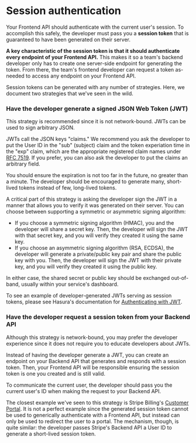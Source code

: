 # Session authentication

Your Frontend API should authenticate with the current user's session.  To accomplish this safely, the developer must pass you a **session token** that is guaranteed to have been generated on their server.

**A key characteristic of the session token is that it should authenticate every endpoint of your Frontend API.** This makes it so a team's backend developer only has to create one server-side endpoint for generating the token. From there, the team's frontend developer can request a token as-needed to access any endpoint on your Frontend API.

Session tokens can be generated with any number of strategies. Here, we document two strategies that we've seen in the wild.

### Have the developer generate a signed JSON Web Token (JWT)

This strategy is recommended since it is not network-bound. JWTs can be used to sign arbitrary JSON.

JWTs call the JSON keys "claims."  We recommend you ask the developer to put the User ID in the "sub" (subject) claim and the token experiation time in the "exp" claim, which are the appropriate registered claim names under [RFC 7519](https://tools.ietf.org/html/rfc7519#section-4.1).  If you prefer, you can also ask the developer to put the claims an arbitrary field.

You should ensure the expiration is not too far in the future, no greater than a minute.  The developer should be encouraged to generate many, short-lived tokens instead of few, long-lived tokens.

A critical part of this strategy is asking the developer sign the JWT in a manner that allows you to verify it was generated on their server.  You can choose between supporting a symmetric or asymmetric signing algorithm:

* If you choose a symmetric signing algorithm (HMAC), you and the developer will share a secret key. Then, the developer will sign the JWT with that secret key, and you will verify they created it using the same key.
* If you choose an asymmetric signing algorithm (RSA, ECDSA), the developer will generate a private/public key pair and share the public key with you.  Then, the developer will sign the JWT with their private key, and you will verify they created it using the public key.

In either case, the shared secret or public key should be exchanged out-of-band, usually within your service's dashboard.

To see an example of developer-generated JWTs serving as session tokens, please see Hasura's documentation for [Authenticating with JWT](https://hasura.io/docs/1.0/graphql/core/auth/authentication/jwt.html).

### Have the developer request a session token from your Backend API

Although this strategy is network-bound, you may prefer the developer experience since it does not require you to educate developers about JWTs.

Instead of having the developer generate a JWT, you can create an endpoint on your Backend API that generates and responds with a session token.  Then, your Frontend API will be responsible ensuring the session token is one you created and is still valid.

To communicate the current user, the developer should pass you the current user's ID when making the request to your Backend API.

The closest example we've seen to this strategy is Stripe Billing's [Customer Portal](https://stripe.com/docs/billing/subscriptions/integrating-customer-portal#redirect).  It is not a perfect example since the generated session token cannot be used to generically authenticate with a Frontend API, but instead can only be used to redirect the user to a portal.  The mechanism, though, is quite similar: the developer passes Stripe's Backend API a User ID to generate a short-lived session token.
